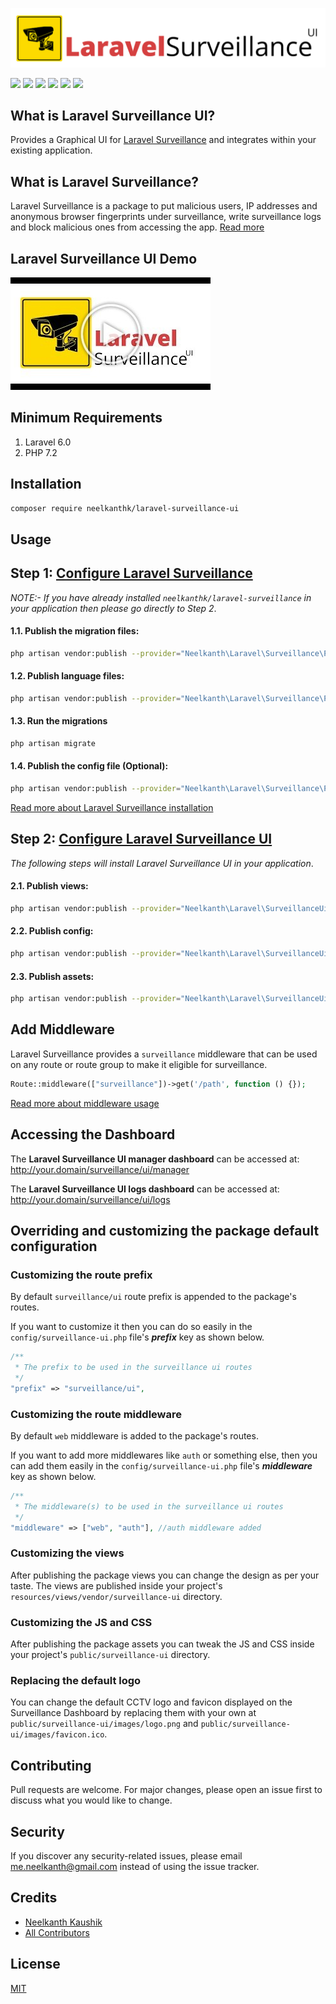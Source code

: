 ![Laravel Surveillance UI Logo](https://github.com/neelkanthk/repo_logos/blob/master/LaravelSurveillanceUI_small.png?raw=true)

![](https://img.shields.io/github/v/release/neelkanthk/laravel-surveillance-ui?style=for-the-badge)
![](https://img.shields.io/packagist/php-v/neelkanthk/laravel-surveillance-ui.svg?style=for-the-badge)
![](https://img.shields.io/badge/Laravel-%3E%3D6.0-red?style=for-the-badge)
![](https://img.shields.io/github/stars/neelkanthk/laravel-surveillance-ui?style=for-the-badge)
![](https://img.shields.io/github/issues/neelkanthk/laravel-surveillance-ui?style=for-the-badge)
![](https://img.shields.io/github/license/neelkanthk/laravel-surveillance-ui?style=for-the-badge)

## What is Laravel Surveillance UI?

Provides a Graphical UI for [Laravel Surveillance](https://github.com/neelkanthk/laravel-surveillance) and integrates within your existing application.

## What is Laravel Surveillance?

Laravel Surveillance is a package to put malicious users, IP addresses and anonymous browser fingerprints under surveillance, write surveillance logs and block malicious ones from accessing the app. [Read more](https://github.com/neelkanthk/laravel-surveillance#laravel-surveillance-)

## Laravel Surveillance UI Demo

[![](https://raw.githubusercontent.com/neelkanthk/repo_logos/master/LaravelSurveillanceUi-DemoImg.jpg)](https://www.youtube.com/watch?v=G0foqT7WPeA)

## Minimum Requirements

1. Laravel 6.0  
2. PHP 7.2

## Installation  

```bash
composer require neelkanthk/laravel-surveillance-ui
```

## Usage

## Step 1: [Configure Laravel Surveillance](#step-1)

_NOTE:- If you have already installed ```neelkanthk/laravel-surveillance``` in your application then please go directly to Step 2_.


#### 1.1. Publish the migration files:
```bash
php artisan vendor:publish --provider="Neelkanth\Laravel\Surveillance\Providers\SurveillanceServiceProvider" --tag="migrations"
```

#### 1.2. Publish language files:
```bash
php artisan vendor:publish --provider="Neelkanth\Laravel\Surveillance\Providers\SurveillanceServiceProvider" --tag="lang"
```

#### 1.3. Run the migrations
```bash
php artisan migrate
```

#### 1.4. Publish the config file (Optional):
```bash
php artisan vendor:publish --provider="Neelkanth\Laravel\Surveillance\Providers\SurveillanceServiceProvider" --tag="config"
```

[Read more about Laravel Surveillance installation](https://github.com/neelkanthk/laravel-surveillance#installation)

## Step 2: [Configure Laravel Surveillance UI](#step-2)

_The following steps will install Laravel Surveillance UI in your application_.

#### 2.1. Publish views:
```bash
php artisan vendor:publish --provider="Neelkanth\Laravel\SurveillanceUi\Providers\SurveillanceUiServiceProvider" --tag="views"
```

#### 2.2. Publish config:
```bash
php artisan vendor:publish --provider="Neelkanth\Laravel\SurveillanceUi\Providers\SurveillanceUiServiceProvider" --tag="config"
```

#### 2.3. Publish assets:
```bash
php artisan vendor:publish --provider="Neelkanth\Laravel\SurveillanceUi\Providers\SurveillanceUiServiceProvider" --tag="assets"
```

## Add Middleware

Laravel Surveillance provides a ```surveillance``` middleware that can be used on any route or route group to make it eligible for surveillance.

```php
Route::middleware(["surveillance"])->get('/path', function () {});
```

[Read more about middleware usage](https://github.com/neelkanthk/laravel-surveillance#middleware-usage)

## Accessing the Dashboard

The **Laravel Surveillance UI manager dashboard** can be accessed at: http://your.domain/surveillance/ui/manager

The **Laravel Surveillance UI logs dashboard** can be accessed at: http://your.domain/surveillance/ui/logs

## Overriding and customizing the package default configuration

### Customizing the route prefix

By default ```surveillance/ui``` route prefix is appended to the package's routes.

If you want to customize it then you can do so easily in the ```config/surveillance-ui.php``` file's _**prefix**_ key as shown below.

```php
/**
 * The prefix to be used in the surveillance ui routes
 */
"prefix" => "surveillance/ui",
```

### Customizing the route middleware

By default ```web``` middleware is added to the package's routes. 

If you want to add more middlewares like ```auth``` or something else, then you can add them easily in the ```config/surveillance-ui.php``` file's _**middleware**_ key as shown below.

```php
/**
 * The middleware(s) to be used in the surveillance ui routes
 */
"middleware" => ["web", "auth"], //auth middleware added
```

### Customizing the views

After publishing the package views you can change the design as per your taste.
The views are published inside your project's ```resources/views/vendor/surveillance-ui``` directory.

### Customizing the JS and CSS

After publishing the package assets you can tweak the JS and CSS inside your project's ```public/surveillance-ui``` directory.

### Replacing the default logo

You can change the default CCTV logo and favicon displayed on the Surveillance Dashboard by replacing them with your own at ```public/surveillance-ui/images/logo.png``` and ```public/surveillance-ui/images/favicon.ico```.

## Contributing
Pull requests are welcome. For major changes, please open an issue first to discuss what you would like to change.

## Security
If you discover any security-related issues, please email me.neelkanth@gmail.com instead of using the issue tracker.

## Credits

- [Neelkanth Kaushik](https://github.com/neelkanthk)
- [All Contributors](../../contributors)

## License
[MIT](https://choosealicense.com/licenses/mit/)